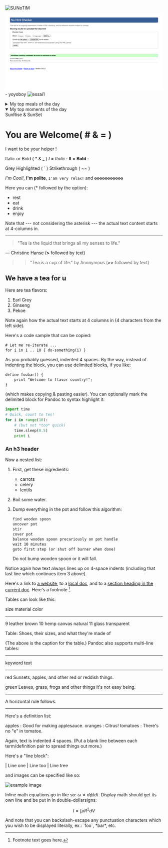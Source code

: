 <picture>
 
 <img alt="SUNoTIM" src="https://oktim2023jflev.files.wordpress.com/2023/08/logo_wordp.png">
</picture>

![jfl_test](/images/img_fromValidator.png) - yoyoboy
![essai1](https://github.com/izHumble/Virtual_Living_Room/images/img_fromValidator.png)



<details>
<summary>My top meals of the day</summary>
    Breakfast, 
    Lunch, 
    Diner & 
    Mid-night snack
</details>

<details open>
<summary>My top moments of the day</summary>
    SunRise &
    SunSet
</details>


You are Welcome( # & = )
===============

I want to be your helper !

Italic or Bold ( * & _ )
*I* = _Italic_ :
**II** = __Bold__ :

Grey Highlighted ( ` )
Strikethrough ( ~~ )

*I'm Cool!*, **I'm polite**, `I'am very relax!` and ~~ooooooooooo~~

Here you can (* followed by the option):

  * rest
  * eat
  * drink
  * enjoy

Note that --- not considering the asterisk --- the actual text
content starts at 4-columns in.

---
> "Tea is the liquid that brings all my senses to life."

— Christine Hanse (**>** followed by text)

>> "Tea is a cup of life."
>>   by Anonymous (**>>** followed by text)

We have a tea for u
------------

Here are tea flavors:

 1. Earl Grey
 2. Ginseng
 3. Pekoe

Note again how the actual text starts at 4 columns in (4 characters
from the left side).

Here's a code sample that can be copied:

    # Let me re-iterate ...
    for i in 1 .. 10 { do-something(i) }

As you probably guessed, indented 4 spaces. By the way, instead of
indenting the block, you can use delimited blocks, if you like:

~~~
define foobar() {
    print "Welcome to flavor country!";
}
~~~

(which makes copying & pasting easier). You can optionally mark the
delimited block for Pandoc to syntax highlight it:

~~~python
import time
# Quick, count to ten!
for i in range(10):
    # (but not *too* quick)
    time.sleep(0.5)
    print i
~~~



### An h3 header ###

Now a nested list:

 1. First, get these ingredients:

      * carrots
      * celery
      * lentils

 2. Boil some water.

 3. Dump everything in the pot and follow
    this algorithm:

        find wooden spoon
        uncover pot
        stir
        cover pot
        balance wooden spoon precariously on pot handle
        wait 10 minutes
        goto first step (or shut off burner when done)

    Do not bump wooden spoon or it will fall.

Notice again how text always lines up on 4-space indents (including
that last line which continues item 3 above).

Here's a link to [a website](http://foo.bar), to a [local
doc](local-doc.html), and to a [section heading in the current
doc](#an-h2-header). Here's a footnote [^1].

[^1]: Footnote text goes here.

Tables can look like this:

size  material      color
----  ------------  ------------
9     leather       brown
10    hemp canvas   natural
11    glass         transparent

Table: Shoes, their sizes, and what they're made of

(The above is the caption for the table.) Pandoc also supports
multi-line tables:

--------  -----------------------
keyword   text
--------  -----------------------
red       Sunsets, apples, and
          other red or reddish
          things.

green     Leaves, grass, frogs
          and other things it's
          not easy being.
--------  -----------------------

A horizontal rule follows.

***

Here's a definition list:

apples
  : Good for making applesauce.
oranges
  : Citrus!
tomatoes
  : There's no "e" in tomatoe.

Again, text is indented 4 spaces. (Put a blank line between each
term/definition pair to spread things out more.)

Here's a "line block":

| Line one
|   Line too
| Line tree

and images can be specified like so:

![example image](example-image.jpg "An exemplary image")

Inline math equations go in like so: $\omega = d\phi / dt$. Display
math should get its own line and be put in in double-dollarsigns:

$$I = \int \rho R^{2} dV$$

And note that you can backslash-escape any punctuation characters
which you wish to be displayed literally, ex.: \`foo\`, \*bar\*, etc.

